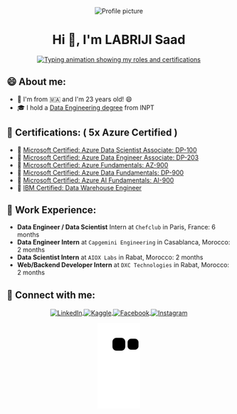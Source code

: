 <p align="center">
  <img src="https://user-images.githubusercontent.com/74627083/155903528-100c07d0-ee13-4ba7-9e98-3584c4ac555b.jpg" alt="Profile picture"/>
</p>

<h1 align="center">Hi 👋, I'm LABRIJI Saad</h1>
<p align="center">
  <a href="https://github.com/DenverCoder1/readme-typing-svg">
    <img src="https://readme-typing-svg.herokuapp.com?lines=🤖+ML+Engineer+🤖;⚙️+Data+Engineer+⚙️;📊+Data+Science+📊;💎+5x+Azure+certified+💎&center=true&width=900&height=50" alt="Typing animation showing my roles and certifications">
  </a>
</p>

## 😄 About me:
- 🌱 I'm from 🇲🇦 and I'm 23 years old! 😄
- 🎓 I hold a [Data Engineering degree](https://www.inpt.ac.ma/fr/data-engineer) from INPT 

## 🏅 Certifications:  ( 5x Azure Certified )

- 💎 [Microsoft Certified: Azure Data Scientist Associate: DP-100](https://www.credly.com/badges/75268dc8-b506-4b30-90ea-ad36da087d8d/linked_in_profile)
- 💎 [Microsoft Certified: Azure Data Engineer Associate: DP-203](https://www.credly.com/badges/4dd17bd5-8ba3-45d0-b305-9f1cb6bba729/linked_in?t=rolnih)
- 💎 [Microsoft Certified: Azure Fundamentals: AZ-900](https://www.credly.com/badges/b4f46e07-0661-4617-b27b-e2d9c762da17/linked_in_profile)
- 💎 [Microsoft Certified: Azure Data Fundamentals: DP-900](https://www.credly.com/badges/bbab8cc4-f184-4920-91f1-27eacef6f6cc/linked_in_profile)
- 💎 [Microsoft Certified: Azure AI Fundamentals: AI-900](https://www.credly.com/badges/445d6437-d174-43e1-85c1-5078c05e73ca/linked_in?t=rm87j2)
- 💎 [IBM Certified: Data Warehouse Engineer](https://www.coursera.org/account/accomplishments/specialization/certificate/KB2W4BV5RBUD)

## 💼 Work Experience:
- **Data Engineer / Data Scientist** Intern at `Chefclub` in Paris, France: 6 months
- **Data Engineer Intern** at `Capgemini Engineering` in Casablanca, Morocco: 2 months
- **Data Scientist Intern** at `AIOX Labs` in Rabat, Morocco: 2 months
- **Web/Backend Developer Intern** at `DXC Technologies` in Rabat, Morocco: 2 months

## 🙌 Connect with me:
<p align="center">
  <a href="https://linkedin.com/in/labrijisaad" target="blank">
    <img align="center" alt="LinkedIn" height="30" src="https://raw.githubusercontent.com/rahuldkjain/github-profile-readme-generator/master/src/images/icons/Social/linked-in-alt.svg" width="40"/>
  </a>
  <a href="https://kaggle.com/saadlabriji" target="blank">
    <img align="center" alt="Kaggle" height="30" src="https://raw.githubusercontent.com/rahuldkjain/github-profile-readme-generator/master/src/images/icons/Social/kaggle.svg" width="40"/>
  </a>
  <a href="https://fb.com/saad.labriji.0" target="blank">
    <img align="center" alt="Facebook" height="30" src="https://raw.githubusercontent.com/rahuldkjain/github-profile-readme-generator/master/src/images/icons/Social/facebook.svg" width="40"/>
  </a>
  <a href="https://instagram.com/saad.labri" target="blank">
    <img align="center" alt="Instagram" height="30" src="https://raw.githubusercontent.com/rahuldkjain/github-profile-readme-generator/master/src/images/icons/Social/instagram.svg" width="40"/>
  </a>
</p>

<p align="center">
  <img alt="GitHub contribution snake animation" src="https://github.com/Carol42/Carol42/blob/output/github-contribution-grid-snake.svg">
</p>
